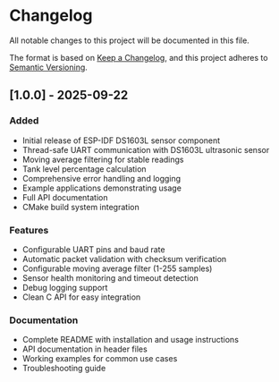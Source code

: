 # Changelog

All notable changes to this project will be documented in this file.

The format is based on [Keep a Changelog](https://keepachangelog.com/en/1.0.0/),
and this project adheres to [Semantic Versioning](https://semver.org/spec/v2.0.0.html).

## [1.0.0] - 2025-09-22

### Added
- Initial release of ESP-IDF DS1603L sensor component
- Thread-safe UART communication with DS1603L ultrasonic sensor
- Moving average filtering for stable readings
- Tank level percentage calculation
- Comprehensive error handling and logging
- Example applications demonstrating usage
- Full API documentation
- CMake build system integration

### Features
- Configurable UART pins and baud rate
- Automatic packet validation with checksum verification
- Configurable moving average filter (1-255 samples)
- Sensor health monitoring and timeout detection
- Debug logging support
- Clean C API for easy integration

### Documentation
- Complete README with installation and usage instructions
- API documentation in header files
- Working examples for common use cases
- Troubleshooting guide
